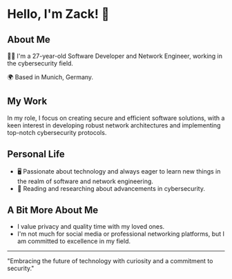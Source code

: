 # Hello, I'm Zack! 👋

## About Me

👨‍💻 I'm a 27-year-old Software Developer and Network Engineer, working in the cybersecurity field.

🌍 Based in Munich, Germany.

## My Work

In my role, I focus on creating secure and efficient software solutions, with a keen interest in developing robust network architectures and implementing top-notch cybersecurity protocols.

## Personal Life

- 🖥️ Passionate about technology and always eager to learn new things in the realm of software and network engineering.
- 📘 Reading and researching about advancements in cybersecurity.

## A Bit More About Me

- I value privacy and quality time with my loved ones.
- I'm not much for social media or professional networking platforms, but I am committed to excellence in my field.

---

"Embracing the future of technology with curiosity and a commitment to security."
